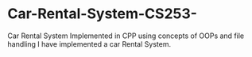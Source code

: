# Car-Rental-System-CS253-
Car Rental System Implemented in CPP using concepts of OOPs and file handling
I have implemented a car Rental System.
